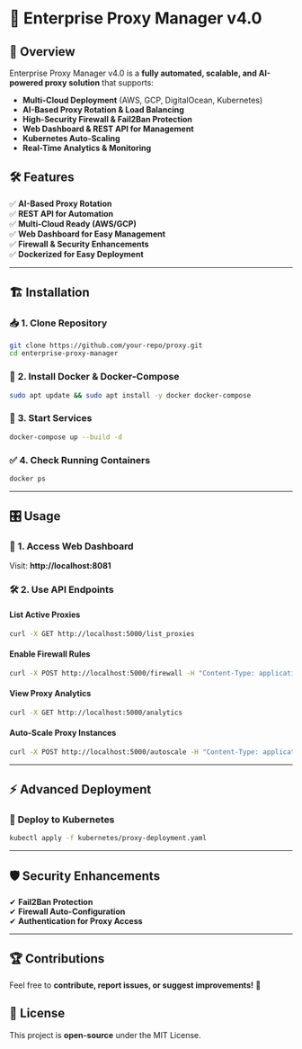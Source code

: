 # 🚀 Enterprise Proxy Manager v4.0

## 📖 Overview
Enterprise Proxy Manager v4.0 is a **fully automated, scalable, and AI-powered proxy solution** that supports:
- **Multi-Cloud Deployment** (AWS, GCP, DigitalOcean, Kubernetes)
- **AI-Based Proxy Rotation & Load Balancing**
- **High-Security Firewall & Fail2Ban Protection**
- **Web Dashboard & REST API for Management**
- **Kubernetes Auto-Scaling**
- **Real-Time Analytics & Monitoring**

## 🛠 Features
✅ **AI-Based Proxy Rotation**  
✅ **REST API for Automation**  
✅ **Multi-Cloud Ready (AWS/GCP)**  
✅ **Web Dashboard for Easy Management**  
✅ **Firewall & Security Enhancements**  
✅ **Dockerized for Easy Deployment**  

---

## 🏗 Installation

### 📥 **1. Clone Repository**
```sh
git clone https://github.com/your-repo/proxy.git
cd enterprise-proxy-manager
```

### 🐳 **2. Install Docker & Docker-Compose**
```sh
sudo apt update && sudo apt install -y docker docker-compose
```

### 🚀 **3. Start Services**
```sh
docker-compose up --build -d
```

### ✅ **4. Check Running Containers**
```sh
docker ps
```

---

## 🎛 **Usage**
### 📡 **1. Access Web Dashboard**
Visit: **http://localhost:8081**  

### 🛠 **2. Use API Endpoints**
#### **List Active Proxies**
```sh
curl -X GET http://localhost:5000/list_proxies
```

#### **Enable Firewall Rules**
```sh
curl -X POST http://localhost:5000/firewall -H "Content-Type: application/json" -d '{"action": "ALLOW"}'
```

#### **View Proxy Analytics**
```sh
curl -X GET http://localhost:5000/analytics
```

#### **Auto-Scale Proxy Instances**
```sh
curl -X POST http://localhost:5000/autoscale -H "Content-Type: application/json" -d '{"instances": 3}'
```

---

## ⚡ **Advanced Deployment**
### 🚀 **Deploy to Kubernetes**
```sh
kubectl apply -f kubernetes/proxy-deployment.yaml
```

---

## 🛡 Security Enhancements
✔ **Fail2Ban Protection**  
✔ **Firewall Auto-Configuration**  
✔ **Authentication for Proxy Access**  

---

## 🏆 **Contributions**
Feel free to **contribute, report issues, or suggest improvements!** 🚀  

## 📜 **License**
This project is **open-source** under the MIT License.

